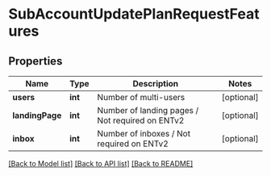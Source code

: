 # SubAccountUpdatePlanRequestFeatures

## Properties
Name | Type | Description | Notes
------------ | ------------- | ------------- | -------------
**users** | **int** | Number of multi-users | [optional] 
**landingPage** | **int** | Number of landing pages / Not required on ENTv2 | [optional] 
**inbox** | **int** | Number of inboxes / Not required on ENTv2 | [optional] 

[[Back to Model list]](../../README.md#documentation-for-models) [[Back to API list]](../../README.md#documentation-for-api-endpoints) [[Back to README]](../../README.md)


